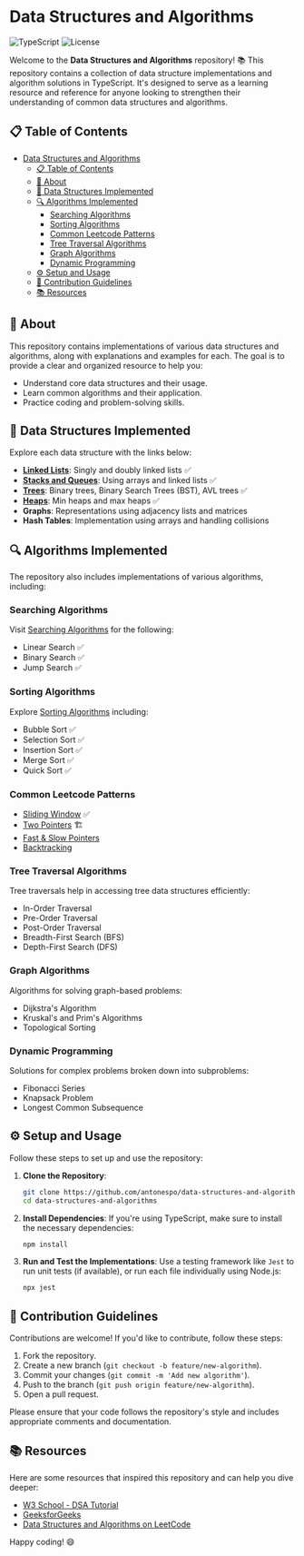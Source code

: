 # Data Structures and Algorithms

![TypeScript](https://img.shields.io/badge/language-TypeScript-blue)
![License](https://img.shields.io/badge/license-MIT-green)

Welcome to the **Data Structures and Algorithms** repository! 📚 This repository contains a collection of data structure implementations and algorithm solutions in TypeScript. It's designed to serve as a learning resource and reference for anyone looking to strengthen their understanding of common data structures and algorithms.

## 📋 Table of Contents

- [Data Structures and Algorithms](#data-structures-and-algorithms)
  - [📋 Table of Contents](#-table-of-contents)
  - [📖 About](#-about)
  - [🌳 Data Structures Implemented](#-data-structures-implemented)
  - [🔍 Algorithms Implemented](#-algorithms-implemented)
    - [Searching Algorithms](#searching-algorithms)
    - [Sorting Algorithms](#sorting-algorithms)
    - [Common Leetcode Patterns](#common-leetcode-patterns)
    - [Tree Traversal Algorithms](#tree-traversal-algorithms)
    - [Graph Algorithms](#graph-algorithms)
    - [Dynamic Programming](#dynamic-programming)
  - [⚙️ Setup and Usage](#️-setup-and-usage)
  - [🤝 Contribution Guidelines](#-contribution-guidelines)
  - [📚 Resources](#-resources)

## 📖 About

This repository contains implementations of various data structures and algorithms, along with explanations and examples for each. The goal is to provide a clear and organized resource to help you:

- Understand core data structures and their usage.
- Learn common algorithms and their application.
- Practice coding and problem-solving skills.

## 🌳 Data Structures Implemented

Explore each data structure with the links below:

- **[Linked Lists](./src/data-structure/linked-list/linked-list.md)**: Singly and doubly linked lists ✅
- **[Stacks and Queues](./src/data-structure/stack-and-queue/stack-and-queue.md)**: Using arrays and linked lists ✅
- **[Trees](./src/data-structure/tree/tree.md)**: Binary trees, Binary Search Trees (BST), AVL trees ✅
- **[Heaps](./src/data-structure/heap/heap.md)**: Min heaps and max heaps ✅
- **Graphs**: Representations using adjacency lists and matrices
- **Hash Tables**: Implementation using arrays and handling collisions

## 🔍 Algorithms Implemented

The repository also includes implementations of various algorithms, including:

### Searching Algorithms

Visit [Searching Algorithms](./src/algorithm/searching/searching.md) for the following:

- Linear Search ✅
- Binary Search ✅
- Jump Search ✅

### Sorting Algorithms

Explore [Sorting Algorithms](./src/algorithm/sorting/sorting.md) including:

- Bubble Sort ✅
- Selection Sort ✅
- Insertion Sort ✅
- Merge Sort ✅
- Quick Sort ✅

### Common Leetcode Patterns

- [Sliding Window](./src/algorithm/leetcode-pattern/sliding-window/sliding-window.md) ✅
- [Two Pointers](./src/algorithm/leetcode-pattern/two-pointers/two-pointers.md) 🏗️
- [Fast & Slow Pointers](./src/algorithm/leetcode-pattern/fast-slow-pointers/fast-slow-pointers.md)
- [Backtracking](./src/algorithm/leetcode-pattern/backtracking/backtracking.md)

### Tree Traversal Algorithms

Tree traversals help in accessing tree data structures efficiently:

- In-Order Traversal
- Pre-Order Traversal
- Post-Order Traversal
- Breadth-First Search (BFS)
- Depth-First Search (DFS)

### Graph Algorithms

Algorithms for solving graph-based problems:

- Dijkstra's Algorithm
- Kruskal's and Prim's Algorithms
- Topological Sorting

### Dynamic Programming

Solutions for complex problems broken down into subproblems:

- Fibonacci Series
- Knapsack Problem
- Longest Common Subsequence

## ⚙️ Setup and Usage

Follow these steps to set up and use the repository:

1. **Clone the Repository**:

   ```bash
   git clone https://github.com/antonespo/data-structures-and-algorithms.git
   cd data-structures-and-algorithms

   ```

2. **Install Dependencies**:
   If you're using TypeScript, make sure to install the necessary dependencies:

   ```bash
   npm install
   ```

3. **Run and Test the Implementations**:
   Use a testing framework like `Jest` to run unit tests (if available), or run each file individually using Node.js:
   ```bash
   npx jest
   ```

## 🤝 Contribution Guidelines

Contributions are welcome! If you'd like to contribute, follow these steps:

1. Fork the repository.
2. Create a new branch (`git checkout -b feature/new-algorithm`).
3. Commit your changes (`git commit -m 'Add new algorithm'`).
4. Push to the branch (`git push origin feature/new-algorithm`).
5. Open a pull request.

Please ensure that your code follows the repository's style and includes appropriate comments and documentation.

## 📚 Resources

Here are some resources that inspired this repository and can help you dive deeper:

- [W3 School - DSA Tutorial](https://www.w3schools.com/dsa/index.php)
- [GeeksforGeeks](https://www.geeksforgeeks.org/)
- [Data Structures and Algorithms on LeetCode](https://leetcode.com/)

Happy coding! 😄
